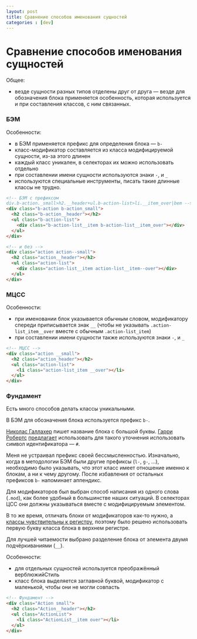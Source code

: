 ```yaml
---
layout: post
title: Сравнение способов именования сущностей
categories : [dev]
---
```


# Сравнение способов именования сущностей

Общее:

- везде сущности разных типов отделены друг от друга — везде для обозначения блока применяется особенность, которая используется и при составления классов, с ним связанных.

### БЭМ

Особенности:

- в БЭМ применяется префикс для определения блока — `b-`
- класс-модификатор составляется из класса модифицируемой сущности, из-за этого длинен
- каждый класс уникален, в селекторах их можно использовать отдельно
- при составлении имени сущности используются знаки `-`, и `_`
- используются специальные инструменты, писать такие длинные классы не трудно.

```html
<!-- БЭМ с префиксом   
div.b-action._small>h2.__header+ul.b-action-list>li.__item_over|bem -->
<div class="b-action b-action_small">
  <h2 class="b-action__header"></h2>
  <ul class="b-action-list">
    <div class="b-action-list__item b-action-list__item_over"></div>
  </ul>
</div>

<!-- и без -->
<div class="action action--small">
  <h2 class="action__header"></h2>
  <ul class="action-list">
    <div class="action-list__item action-list__item--over"></div>
  </ul>
</div>
```

### МЦСС

Особенности:

- при именовании блок указывается обычным словом, модификатору спереди приписывается знак `__` (чтобы не указывать `.action-list_item__over` вместе с обычным `.action-list_item`)
- при составлении имени сущности также используются знаки `-`, и `_`

```html
<!-- МЦСС -->
<div class="action __small">
  <h2 class="action_header"></h2>
  <ul class="action-list">
    <li class="action-list_item __over"></li>
  </ul>
</div>
```

### Фундамент

Есть много способов делать классы уникальными.

В БЭМ для обозначения блока используется префикс `b-`.

[Николас Галлахер](http://nicolasgallagher.com/) пишет название блока с большой буквы. [Гарри Робертс](http://csswizardry.com/) [предлагает](http://csswizardry.com/2013/05/hashed-classes-in-css/) использовать для такого уточнения использовать символ идентификатора — `#`.

Меня не устраивал префикс своей бессмысленностью. Изначально, когда в методологии БЭМ были другие префиксы (`l-`, `g-`, &hellip;), необходимо было указывать, что этот класс имеет отношение именно к блокам, а ни к чему другому. После избавления от остальных префиксов `b-` напоминает аппендикс.

Для модификаторов был выбран способ написания из одного слова (`.mod`), как более удобный в большинстве наших ситуаций. В селекторах ЦСС они должны указываться вместе с модифицируемым элементом.

В то же время, отличать блоки от модификаторов как-то нужно, а [классы чувствительны к регистру](https://developer.mozilla.org/en-US/docs/Case_Sensitivity_in_class_and_id_Names), поэтому было решено использовать первую букву класса блока в верхнем регистре.

Для лучшей читаемости выбрано разделение блока от элемента двумя подчёркиваниями (`__`).

Особенности:

- для отдельных сущностей используется преображённый верблюжийСтиль
- класс блока выделяется заглавной буквой, модификатор с маленькой, чтобы они не могли совпасть

```html
<!-- Фундамент -->
<div class="Action small">
  <h2 class="Action__header"></h2>
  <ul class="ActionList">
    <li class="ActionList__item over"></li>
  </ul>
</div>
```
